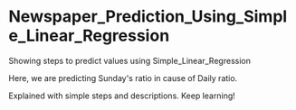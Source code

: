 # Newspaper_Prediction_Using_Simple_Linear_Regression
Showing steps to predict values using Simple_Linear_Regression 




Here, we are predicting Sunday's ratio in cause of Daily ratio.




Explained with simple steps and descriptions.
Keep learning!
